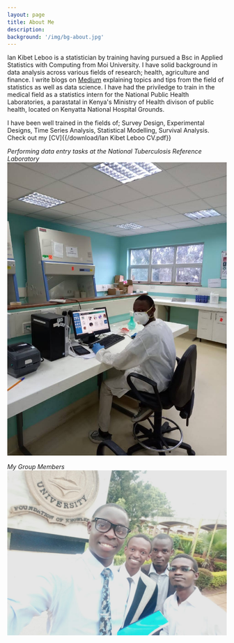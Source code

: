 ```yaml
---
layout: page
title: About Me
description:
background: '/img/bg-about.jpg'
---
```


Ian Kibet Leboo is a statistician by training having pursued a Bsc in Applied Statistics with Computing from Moi University. I have solid background in data analysis across various fields of research; health, agriculture and finance.
I write blogs on [Medium](/https://medium.com/@Statistician_Leboo) explaining topics and tips from the field of statistics as well as data science.
I have had the priviledge to train in the medical field as a statistics intern for the National Public Health Laboratories, a parastatal in Kenya's Ministry of Health divison of public health, located on Kenyatta National Hospital Grounds.

I have been well trained in the fields of; Survey Design, Experimental Designs, Time Series Analysis, Statistical Modelling, Survival Analysis. Check out my [CV]{{/download/Ian Kibet Leboo CV.pdf}}

*Performing data entry tasks at the National Tuberculosis Reference Laboratory*
!["Performing data entry tasks at the National Tuberculosis Reference Laboratory"](/img/me/lab1.jpg)

*My Group Members*
![](/img/me/prj.jpg)

